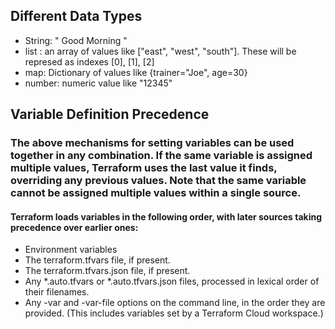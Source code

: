 ## Different Data Types

* String: " Good Morning "
* list : an array of values like ["east", "west", "south"]. These will be represed as indexes [0], [1], [2]
* map: Dictionary of values like {trainer="Joe", age=30}
* number: numeric value like "12345"


## Variable Definition Precedence

### The above mechanisms for setting variables can be used together in any combination. If the same variable is assigned multiple values, Terraform uses the last value it finds, overriding any previous values. Note that the same variable cannot be assigned multiple values within a single source.

#### Terraform loads variables in the following order, with later sources taking precedence over earlier ones:

* Environment variables
* The terraform.tfvars file, if present.
* The terraform.tfvars.json file, if present.
*  Any *.auto.tfvars or *.auto.tfvars.json files, processed in lexical order of their filenames.
*  Any -var and -var-file options on the command line, in the order they are provided. (This includes variables set by a Terraform Cloud workspace.)



